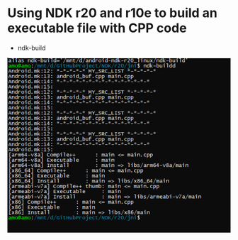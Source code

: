 # Using NDK r20 and r10e to build an executable file with CPP code

- ndk-build

![image](https://github.com/MouChiaHung/NDK/blob/master/r20.PNG)
